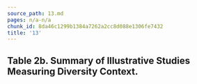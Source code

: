 ```yaml
---
source_path: 13.md
pages: n/a-n/a
chunk_id: 8da46c1299b1384a7262a2cc8d088e1306fe7432
title: '13'
---
```

## Table 2b. Summary of Illustrative Studies Measuring Diversity Context.
